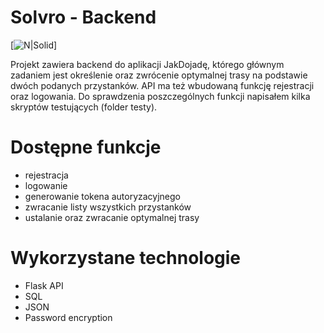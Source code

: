 # Solvro - Backend

[![N|Solid](https://process.filestackapi.com/cache=expiry:max/resize=width:1050/7WnZWlR7TgafdDesB5ow)]

Projekt zawiera backend do aplikacji JakDojadę, którego głównym zadaniem jest określenie oraz zwrócenie optymalnej trasy na podstawie dwóch podanych przystanków. API ma też wbudowaną funkcję rejestracji oraz logowania. 
Do sprawdzenia poszczególnych funkcji napisałem kilka skryptów testujących (folder testy).

# Dostępne funkcje

  - rejestracja
  - logowanie
  - generowanie tokena autoryzacyjnego
  - zwracanie listy wszystkich przystanków
  - ustalanie oraz zwracanie optymalnej trasy

# Wykorzystane technologie
  - Flask API
  - SQL
  - JSON
  - Password encryption
